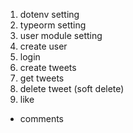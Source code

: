 1. dotenv setting
2. typeorm setting
3. user module setting
4. create user
5. login
6. create tweets
7. get tweets
8. delete tweet (soft delete)
9. like

- comments
